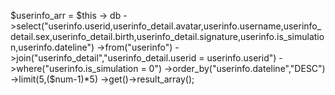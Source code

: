 $userinfo_arr = $this -> db ->select("userinfo.userid,userinfo_detail.avatar,userinfo.username,userinfo_detail.sex,userinfo_detail.birth,userinfo_detail.signature,userinfo.is_simulation,userinfo.dateline")
->from("userinfo")
->join("userinfo_detail","userinfo_detail.userid = userinfo.userid")
->where("userinfo.is_simulation = 0")
->order_by("userinfo.dateline","DESC")
->limit(5,($num-1)*5)
->get()->result_array();
